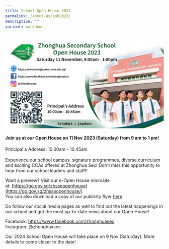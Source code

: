 ```yaml
---
title: School Open House 2023
permalink: /about-us/soh2023/
description: ""
variant: markdown
---
```

![](/images/zhssopenhouse23.jpg)
#### Join us at our Open House on 11 Nov 2023 (Saturday) from 9 am to 1 pm!

Principal's Address:&nbsp;10.00am - 10.45am 
<br><br>Experience our school campus, signature programmes, diverse curriculum and exciting CCAs offered at Zhonghua Sec! 
Don't miss this opportunity to hear from our school leaders and staff!!

Want a preview? Visit our e-Open House microsite at:&nbsp;[https://go.gov.sg/zhsseopenhouse](https://go.gov.sg/zhsseopenhouse/)
<br> You can also download a copy of our publicity flyer [here](/files/zhonghua%20sec%202023%20publicity%20flyer.pdf).

Do follow our social media pages as well to find out the latest happenings in our school and get the most up-to-date news about our Open House!

Facebook:&nbsp;[https://www.facebook.com/zhonghuasec  
](https://www.facebook.com/zhonghuasec)Instagram: @zhonghuasec

Our 2024 School Open House will take place on 9 Nov (Saturday). More details to come closer to the date!